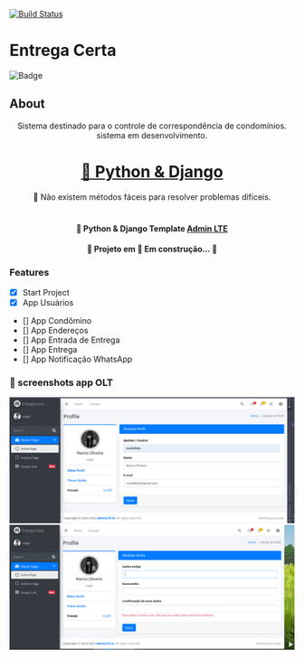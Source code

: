 [![Build Status](https://travis-ci.org/mod64bits/mod64bits.svg?branch=master)](https://travis-ci.org/mod64bits/mod64bits)
# Entrega Certa

![Badge](https://img.shields.io/badge/python-developer-brightgreen)

## About
<p align="center">
Sistema destinado para o controle de correspondência de condomínios. 
sistema em desenvolvimento. 


</p>

<h1 align="center">
    <a href="https://www.djangoproject.com/">🔗 Python & Django</a>
</h1>
<p align="center">🚀 Não existem métodos fáceis para resolver problemas difíceis.</p>

<h1 align="center">
    <h4 align="center">🔗 Python & Django Template 
 <a href="https://adminlte.io/">Admin LTE</a>
</h4>
</h1>

<h4 align="center"> 
	🚧  Projeto em 🚀 Em construção...  🚧
</h4>

### Features
- [X] Start Project
- [X] App Usuários
- [] App Condômino
- [] App Endereços 
- [] App Entrada de Entrega 
- [] App Entrega
- [] App Notificação WhatsApp

### 📸 screenshots app OLT
![Editing Web](screenshots/cadastro_basico_usuario.png)
![Editing Web](screenshots/troca_de_senha.png)

